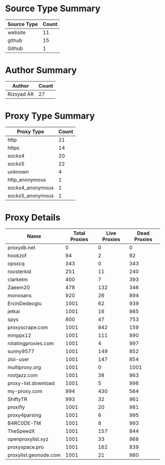 # Source Type Summary

| Source Type | Count |
|-------------|-------|
| website | 11 |
| github | 15 |
| Github | 1 |


# Author Summary

| Author | Count |
|--------|-------|
| Rizsyad AR | 27 |


# Proxy Type Summary

| Proxy Type | Count |
|------------|-------|
| http | 21 |
| https | 14 |
| socks4 | 20 |
| socks5 | 22 |
| unknown | 4 |
| http_anonymous | 1 |
| socks4_anonymous | 1 |
| socks5_anonymous | 1 |


# Proxy Details

| Name | Total Proxies | Live Proxies | Dead Proxies |
|------|---------------|--------------|---------------|
| proxydb.net | 0 | 0 | 0 |
| hookzof | 94 | 2 | 92 |
| opsxcq | 343 | 0 | 343 |
| roosterkid | 251 | 11 | 240 |
| clarketm | 400 | 7 | 393 |
| Zaeem20 | 478 | 132 | 346 |
| monosans | 920 | 26 | 894 |
| ErcinDedeoglu | 1001 | 62 | 939 |
| jetkai | 1001 | 16 | 985 |
| spys | 800 | 47 | 753 |
| proxyscrape.com | 1001 | 842 | 159 |
| mmppx12 | 1001 | 111 | 890 |
| rotatingproxies.com | 1001 | 4 | 997 |
| sunny9577 | 1001 | 149 | 852 |
| zloi-user | 1001 | 147 | 854 |
| multiproxy.org | 1001 | 0 | 1001 |
| rootjazz.com | 1001 | 38 | 963 |
| proxy-list.download | 1001 | 5 | 996 |
| my-proxy.com | 994 | 430 | 564 |
| ShiftyTR | 993 | 32 | 961 |
| proxifly | 1001 | 20 | 981 |
| proxy4parsing | 1001 | 6 | 995 |
| B4RC0DE-TM | 1001 | 8 | 993 |
| TheSpeedX | 1001 | 157 | 844 |
| openproxylist.xyz | 1001 | 33 | 968 |
| proxyspace.pro | 1001 | 162 | 839 |
| proxylist.geonode.com | 1001 | 21 | 980 |
